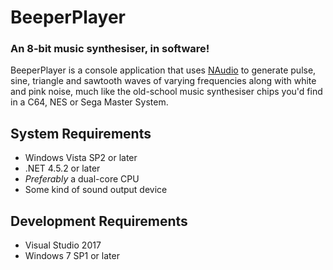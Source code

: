 # BeeperPlayer
### An 8-bit music synthesiser, in software!
BeeperPlayer is a console application that uses [NAudio](https://github.com/naudio/NAudio) to generate pulse, sine, triangle and sawtooth waves of varying frequencies along with white and pink noise, much like the old-school music synthesiser chips you'd find in a C64, NES or Sega Master System.
## System Requirements
* Windows Vista SP2 or later
* .NET 4.5.2 or later
* *Preferably* a dual-core CPU
* Some kind of sound output device
## Development Requirements
* Visual Studio 2017
* Windows 7 SP1 or later
